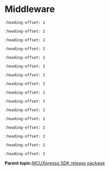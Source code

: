 # Middleware 


```{include} ../topics/aws_iot.md
:heading-offset: 2
```

```{include} ../topics/eiq.md
:heading-offset: 2
```

```{include} ../topics/emwin.md
:heading-offset: 2
```

```{include} ../topics/fatfs.md
:heading-offset: 2
```

```{include} ../topics/freemaster.md
:heading-offset: 2
```

```{include} ../topics/issdk.md
:heading-offset: 2
```

```{include} ../topics/jpeg_library.md
:heading-offset: 2
```

```{include} ../topics/littlefs.md
:heading-offset: 2
```

```{include} ../topics/lvgl.md
:heading-offset: 2
```

```{include} ../topics/lwIP.md
:heading-offset: 2
```

```{include} ../topics/multicore.md
:heading-offset: 2
```

```{include} ../topics/naturedsp.md
:heading-offset: 2
```

```{include} ../topics/nxp_wi-fi.md
:heading-offset: 2
```

```{include} ../topics/sdmmc_stack.md
:heading-offset: 2
```

```{include} ../topics/usb_host_device_otg_stack.md
:heading-offset: 2
```

```{include} ../topics/vglite_lib.md
:heading-offset: 2
```

**Parent topic:**[MCUXpresso SDK release package](../topics/mcuxpresso_sdk_release_package.md)

